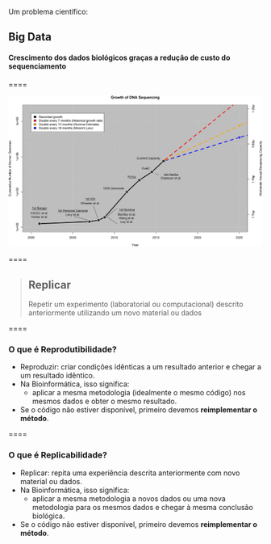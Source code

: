 <!-- .slide: data-background="img/motivation.jpg" -->

Um problema científico:

## Big Data

#### Crescimento dos dados biológicos graças a redução de custo do sequenciamento

====

<!-- .slide: data-background="img/motivation.jpg" -->
<img src="img/logos/data3.png" style="background:none; border:none; box-shadow:none;">

====

> ## Replicar
> Repetir um experimento (laboratorial ou computacional)  descrito anteriormente utilizando um novo material ou dados

====

### O que é Reprodutibilidade?

- Reproduzir: criar condições idênticas a um resultado anterior e chegar a um resultado idêntico.
- Na Bioinformática, isso significa:
  - aplicar a mesma metodologia (idealmente o mesmo código) nos mesmos dados e obter o mesmo resultado.
- Se o código não estiver disponível, primeiro devemos **reimplementar o método**.

====

### O que é Replicabilidade?

- Replicar: repita uma experiência descrita anteriormente com novo material ou dados.
- Na Bioinformática, isso significa:
  - aplicar a mesma metodologia a novos dados ou uma nova metodologia para os mesmos dados e chegar à mesma conclusão biológica.
- Se o código não estiver disponível, primeiro devemos **reimplementar o método**.
